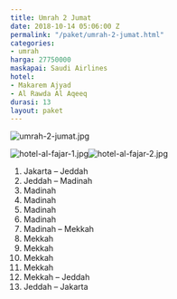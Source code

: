 ```yaml
---
title: Umrah 2 Jumat
date: 2018-10-14 05:06:00 Z
permalink: "/paket/umrah-2-jumat.html"
categories:
- umrah
harga: 27750000
maskapai: Saudi Airlines
hotel:
- Makarem Ajyad
- Al Rawda Al Aqeeq
durasi: 13
layout: paket
---
```


![umrah-2-jumat.jpg](/uploads/umrah-2-jumat.jpg)

![hotel-al-fajar-1.jpg](/uploads/hotel-al-fajar-1.jpg)![hotel-al-fajar-2.jpg](/uploads/hotel-al-fajar-2.jpg)

1. Jakarta – Jeddah
2. Jeddah – Madinah
3. Madinah
4. Madinah
5. Madinah
6. Madinah
7. Madinah – Mekkah
8. Mekkah
9. Mekkah
10. Mekkah
11. Mekkah
12. Mekkah – Jeddah
13. Jeddah – Jakarta